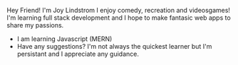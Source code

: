 Hey Friend! I'm Joy Lindstrom 
I enjoy comedy, recreation and videosgames! I'm learning full stack development and I hope to make fantasic web apps to share my passions. 
-  I am learning Javascript (MERN)
-  Have any suggestions? I'm not always the quickest learner but I'm persistant and I appreciate any guidance.

